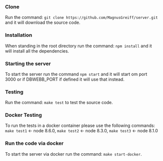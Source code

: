 ### Clone
Run the command: `git clone https://github.com/MagnusGreiff/server.git` and it will download the source code.

### Installation
When standing in the root directory run the command: `npm install` and it will install all the dependencies.

### Starting the server
To start the server run the command `npm start` and it will start om port 3000 or if DBWEBB_PORT if defined it will use that instead.


### Testing
Run the command: `make test` to test the source code.


### Docker Testing
To run the tests in a docker container please use the following commands: `make test1` <- node 8.6.0, `make test2` <- node 8.3.0, `make test3` <- node 8.1.0

### Run the code via docker
To start the server via docker run the command: `make start-docker`.
